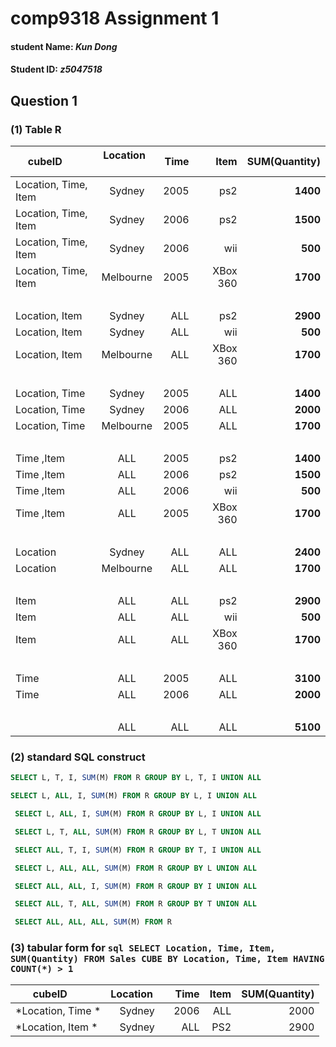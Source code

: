 # comp9318 Assignment 1
#### student Name: *Kun Dong*
#### Student ID: *z5047518*

## Question 1
### (1) Table R

| cubeID        | Location      | Time  | Item | SUM(Quantity)|
| ------------- |:-------------:| -----:|-----:|-------------:|
| Location, Time, Item| Sydney | 2005| ps2| **1400**|
| Location, Time, Item| Sydney | 2006| ps2| **1500**|
| Location, Time, Item| Sydney | 2006| wii| **500**|
| Location, Time, Item| Melbourne | 2005| XBox 360| **1700**|
|  |  |  | | |
| Location, Item | Sydney | ALL| ps2| **2900**|
| Location, Item | Sydney | ALL| wii| **500**|
| Location, Item | Melbourne | ALL|  XBox 360| **1700**|
|  |  |  | | |
| Location, Time | Sydney | 2005| ALL| **1400**|
| Location, Time | Sydney | 2006| ALL| **2000**|
| Location, Time | Melbourne | 2005| ALL| **1700**|
|  |  |  | | |
| Time ,Item | ALL | 2005| ps2| **1400**|
| Time ,Item | ALL | 2006| ps2| **1500**|
| Time ,Item | ALL | 2006| wii| **500**|
| Time ,Item | ALL | 2005| XBox 360| **1700**|
|  |  |  | | |
| Location | Sydney | ALL| ALL| **2400**|
| Location | Melbourne | ALL| ALL| **1700**|
|  |  |  | | |
| Item | ALL | ALL| ps2| **2900**|
| Item | ALL | ALL| wii|  **500**|
| Item | ALL | ALL| XBox 360| **1700**|
|  |  |  | | |
| Time | ALL | 2005 | ALL| **3100**|
| Time | ALL | 2006 | ALL| **2000**|
|  |  |  | | |  
|  | ALL | ALL | ALL| **5100**|

### (2) standard SQL construct
```SQL
SELECT L, T, I, SUM(M) FROM R GROUP BY L, T, I UNION ALL
```
```SQL
SELECT L, ALL, I, SUM(M) FROM R GROUP BY L, I UNION ALL
```
```SQL
 SELECT L, ALL, I, SUM(M) FROM R GROUP BY L, I UNION ALL
```
```SQL
 SELECT L, T, ALL, SUM(M) FROM R GROUP BY L, T UNION ALL
 ```
```SQL
 SELECT ALL, T, I, SUM(M) FROM R GROUP BY T, I UNION ALL
 ```
```SQL
 SELECT L, ALL, ALL, SUM(M) FROM R GROUP BY L UNION ALL
 ```
```SQL
 SELECT ALL, ALL, I, SUM(M) FROM R GROUP BY I UNION ALL
 ```
```SQL
 SELECT ALL, T, ALL, SUM(M) FROM R GROUP BY T UNION ALL
 ```
```SQL
 SELECT ALL, ALL, ALL, SUM(M) FROM R
 ```
### (3) tabular form for ```sql SELECT Location, Time, Item, SUM(Quantity) FROM Sales CUBE BY Location, Time, Item HAVING COUNT(*) > 1```
| cubeID        | Location      | Time  | Item | SUM(Quantity)|
| ------------- |:-------------:| -----:|-----:|-------------:|
| *Location, Time *| Sydney  | 2006 | ALL | 2000|
| *Location, Item *| Sydney  | ALL | PS2 | 2900|


